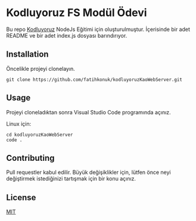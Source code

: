 # Kodluyoruz FS Modül Ödevi
Bu repo [Kodluyoruz](http://www.kodluyoruz.org/) NodeJs Eğitimi için oluşturulmuştur. İçerisinde bir adet README ve bir adet index.js dosyası barındırıyor.

## Installation
Öncelikle projeyi clonelayın.
```
git clone https://github.com/fatihkonuk/kodluyoruzKaoWebServer.git
```

## Usage
Projeyi cloneladıktan sonra Visual Studio Code programında açınız.

Linux için:
```
cd kodluyoruzKaoWebServer
code .
```

## Contributing
Pull requestler kabul edilir. Büyük değişiklikler için, lütfen önce neyi değiştirmek istediğinizi tartışmak için bir konu açınız.

## License
[MIT](https://choosealicense.com/licenses/mit/)